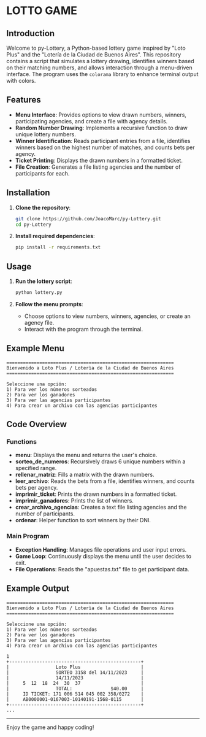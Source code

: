 # LOTTO GAME

## Introduction

Welcome to py-Lottery, a Python-based lottery game inspired by "Loto Plus" and the "Lotería de la Ciudad de Buenos Aires". This repository contains a script that simulates a lottery drawing, identifies winners based on their matching numbers, and allows interaction through a menu-driven interface. The program uses the `colorama` library to enhance terminal output with colors.

## Features

- **Menu Interface**: Provides options to view drawn numbers, winners, participating agencies, and create a file with agency details.
- **Random Number Drawing**: Implements a recursive function to draw unique lottery numbers.
- **Winner Identification**: Reads participant entries from a file, identifies winners based on the highest number of matches, and counts bets per agency.
- **Ticket Printing**: Displays the drawn numbers in a formatted ticket.
- **File Creation**: Generates a file listing agencies and the number of participants for each.

## Installation

1. **Clone the repository**:
    ```sh
    git clone https://github.com/JoacoMarc/py-Lottery.git
    cd py-Lottery
    ```

2. **Install required dependencies**:
    ```sh
    pip install -r requirements.txt
    ```

## Usage

1. **Run the lottery script**:
    ```sh
    python lottery.py
    ```

2. **Follow the menu prompts**:
    - Choose options to view numbers, winners, agencies, or create an agency file.
    - Interact with the program through the terminal.

## Example Menu

```
=============================================================
Bienvenido a Loto Plus / Loterìa de la Ciudad de Buenos Aires
=============================================================

Seleccione una opción:
1) Para ver los números sorteados
2) Para ver los ganadores
3) Para ver las agencias participantes
4) Para crear un archivo con las agencias participantes
```

## Code Overview

### Functions

- **menu**: Displays the menu and returns the user's choice.
- **sorteo_de_numeros**: Recursively draws 6 unique numbers within a specified range.
- **rellenar_matriz**: Fills a matrix with the drawn numbers.
- **leer_archivo**: Reads the bets from a file, identifies winners, and counts bets per agency.
- **imprimir_ticket**: Prints the drawn numbers in a formatted ticket.
- **imprimir_ganadores**: Prints the list of winners.
- **crear_archivo_agencias**: Creates a text file listing agencies and the number of participants.
- **ordenar**: Helper function to sort winners by their DNI.

### Main Program

- **Exception Handling**: Manages file operations and user input errors.
- **Game Loop**: Continuously displays the menu until the user decides to exit.
- **File Operations**: Reads the "apuestas.txt" file to get participant data.

## Example Output

```
=============================================================
Bienvenido a Loto Plus / Loterìa de la Ciudad de Buenos Aires
=============================================================

Seleccione una opción:
1) Para ver los números sorteados
2) Para ver los ganadores
3) Para ver las agencias participantes
4) Para crear un archivo con las agencias participantes

1
+------------------------------------------------+
|                 Loto Plus                      |
|                 SORTEO 3158 del 14/11/2023     |
|                 14/11/2023                     |
|     5  12  18  24  30  37                      |
|                 TOTAL:              $40.00     |
|     ID TICKET: 171 006 514 045 002 358/0272    |
|     AB0000001-0167003-10140191-1568-0115       |
+------------------------------------------------+
...
```

---

Enjoy the game and happy coding!
